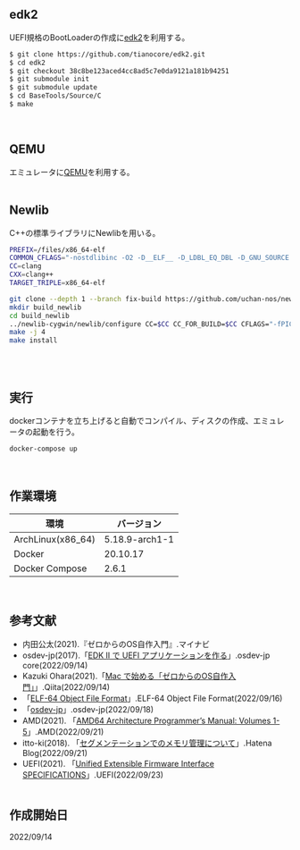 ## edk2
UEFI規格のBootLoaderの作成に[edk2](https://github.com/tianocore/edk2)を利用する。
```sh
$ git clone https://github.com/tianocore/edk2.git
$ cd edk2
$ git checkout 38c8be123aced4cc8ad5c7e0da9121a181b94251
$ git submodule init
$ git submodule update
$ cd BaseTools/Source/C
$ make
```
<br>

## QEMU
エミュレータに[QEMU](https://www.qemu.org/)を利用する。
<br><br>

## Newlib
C++の標準ライブラリにNewlibを用いる。
```sh
PREFIX=/files/x86_64-elf
COMMON_CFLAGS="-nostdlibinc -O2 -D__ELF__ -D_LDBL_EQ_DBL -D_GNU_SOURCE -D_POSIX_TIMERS"
CC=clang
CXX=clang++
TARGET_TRIPLE=x86_64-elf

git clone --depth 1 --branch fix-build https://github.com/uchan-nos/newlib-cygwin.git
mkdir build_newlib
cd build_newlib
../newlib-cygwin/newlib/configure CC=$CC CC_FOR_BUILD=$CC CFLAGS="-fPIC $COMMON_CFLAGS" --target=$TARGET_TRIPLE --prefix=$PREFIX --disable-multilib --disable-newlib-multithread
make -j 4
make install
```
<br><br>

## 実行
dockerコンテナを立ち上げると自動でコンパイル、ディスクの作成、エミュレータの起動を行う。
```sh
docker-compose up
```
<br>

## 作業環境
環境|バージョン
----|----
ArchLinux(x86_64)|5.18.9-arch1-1
Docker|20.10.17
Docker Compose|2.6.1
<br>

## 参考文献
- 内田公太(2021).『ゼロからのOS自作入門』.マイナビ
- osdev-jp(2017).「[EDK II で UEFI アプリケーションを作る](https://osdev-jp.readthedocs.io/ja/latest/2017/create-uefi-app-with-edk2.html)」.osdev-jp core(2022/09/14)
- Kazuki Ohara(2021).「[Mac で始める「ゼロからのOS自作入門」](https://qiita.com/yamoridon/items/4905765cc6e4f320c9b5)」.Qiita(2022/09/14)
- 「[ELF-64 Object File Format](https://uclibc.org/docs/elf-64-gen.pdf)」.ELF-64 Object File Format(2022/09/16)
- 「[osdev-jp](https://osdev.jp/wiki/building-libcxx)」.osdev-jp(2022/09/18)
- AMD(2021). 「[AMD64 Architecture Programmer’s Manual: Volumes 1-5](https://www.amd.com/system/files/TechDocs/40332.pdf)」.AMD(2022/09/21)
- itto-ki(2018). 「[セグメンテーションでのメモリ管理について](https://itto-ki.hatenablog.com/entry/2018/04/13/214238)」.Hatena Blog(2022/09/21)
- UEFI(2021). 「[Unified Extensible Firmware Interface SPECIFICATIONS](https://uefi.org/specifications)」.UEFI(2022/09/23)
<br><br>

## 作成開始日
2022/09/14